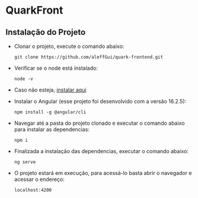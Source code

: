 # QuarkFront

## Instalação do Projeto

- Clonar o projeto, execute o comando abaixo:
  ```
  git clone https://github.com/aleffGui/quark-frontend.git
  ```
- Verificar se o node está instalado:
  ```
  node -v
  ```
- Caso não esteja, [instalar aqui](https://nodejs.org/pt-br/download)

- Instalar o Angular (esse projeto foi desenvolvido com a versão 16.2.5):
  ```
  npm install -g @angular/cli
  ```
- Navegar até a pasta do projeto clonado e executar o comando abaixo para instalar as dependencias:
  ```
  npm i
  ```
- Finalizada a instalação das dependencias, executar o comando abaixo:
  ```
  ng serve
  ```
- O projeto estará em execução, para acessá-lo basta abrir o navegador e acessar o endereço:
  ```
  localhost:4200
  ```
